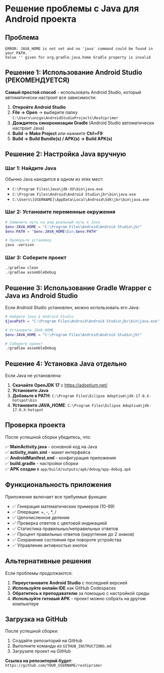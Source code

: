# Решение проблемы с Java для Android проекта

## Проблема
```
ERROR: JAVA_HOME is not set and no 'java' command could be found in your PATH.
Value '' given for org.gradle.java.home Gradle property is invalid
```

## Решение 1: Использование Android Studio (РЕКОМЕНДУЕТСЯ)

**Самый простой способ** - использовать Android Studio, который автоматически настроит все зависимости:

1. **Откройте Android Studio**
2. **File → Open** → выберите папку `C:\Users\onigo\AndroidStudioProjects\Reshiprimer`
3. **Дождитесь синхронизации Gradle** (Android Studio автоматически настроит Java)
4. **Build → Make Project** или нажмите **Ctrl+F9**
5. **Build → Build Bundle(s) / APK(s) → Build APK(s)**

## Решение 2: Настройка Java вручную

### Шаг 1: Найдите Java
Обычно Java находится в одном из этих мест:
- `C:\Program Files\Java\jdk-XX\bin\java.exe`
- `C:\Program Files\Android\Android Studio\jbr\bin\java.exe`
- `C:\Users\[USERNAME]\AppData\Local\Android\Sdk\jbr\bin\java.exe`

### Шаг 2: Установите переменные окружения
```powershell
# Замените путь на ваш реальный путь к Java
$env:JAVA_HOME = "C:\Program Files\Android\Android Studio\jbr"
$env:PATH = "$env:JAVA_HOME\bin;$env:PATH"

# Проверьте установку
java -version
```

### Шаг 3: Соберите проект
```powershell
./gradlew clean
./gradlew assembleDebug
```

## Решение 3: Использование Gradle Wrapper с Java из Android Studio

Если Android Studio установлен, можно использовать его Java:

```powershell
# Найдите Java в Android Studio
$javaPath = "C:\Program Files\Android\Android Studio\jbr\bin\java.exe"

# Установите JAVA_HOME
$env:JAVA_HOME = "C:\Program Files\Android\Android Studio\jbr"

# Соберите проект
./gradlew assembleDebug
```

## Решение 4: Установка Java отдельно

Если Java не установлена:

1. **Скачайте OpenJDK 17** с https://adoptium.net/
2. **Установите Java**
3. **Добавьте в PATH**: `C:\Program Files\Eclipse Adoptium\jdk-17.0.X-hotspot\bin`
4. **Установите JAVA_HOME**: `C:\Program Files\Eclipse Adoptium\jdk-17.0.X-hotspot`

## Проверка проекта

После успешной сборки убедитесь, что:

✅ **MainActivity.java** - основной код на Java  
✅ **activity_main.xml** - макет интерфейса  
✅ **AndroidManifest.xml** - конфигурация приложения  
✅ **build.gradle** - настройки сборки  
✅ **APK создан** в `app/build/outputs/apk/debug/app-debug.apk`

## Функциональность приложения

Приложение включает все требуемые функции:

- ✅ Генерация математических примеров (10-99)
- ✅ Операции: +, -, *, /
- ✅ Целочисленное деление
- ✅ Проверка ответов с цветовой индикацией
- ✅ Статистика правильных/неправильных ответов
- ✅ Процент правильных ответов (округление до 2 знаков)
- ✅ Сохранение состояния при повороте устройства
- ✅ Управление активностью кнопок

## Альтернативные решения

Если проблемы продолжаются:

1. **Переустановите Android Studio** с последней версией
2. **Используйте онлайн IDE** как GitHub Codespaces
3. **Обратитесь к преподавателю** за помощью с настройкой среды
4. **Используйте готовый APK** - проект можно собрать на другом компьютере

## Загрузка на GitHub

После успешной сборки:

1. Создайте репозиторий на GitHub
2. Выполните команды из `GITHUB_INSTRUCTIONS.md`
3. Загрузите проект на GitHub

**Ссылка на репозиторий будет**: `https://github.com/YOUR_USERNAME/reshiprimer`


